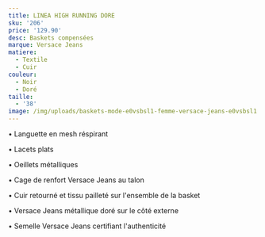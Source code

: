 ```yaml
---
title: LINEA HIGH RUNNING DORE
sku: '206'
price: '129.90'
desc: Baskets compensées
marque: Versace Jeans
matiere:
  - Textile
  - Cuir
couleur:
  - Noir
  - Doré
taille:
  - '38'
image: /img/uploads/baskets-mode-e0vsbsl1-femme-versace-jeans-e0vsbsl1.jpg
---
```

• Languette en mesh réspirant 

• Lacets plats

• Oeillets métalliques

• Cage de renfort Versace Jeans au talon 

• Cuir retourné et tissu pailleté sur l'ensemble de la basket

• Versace Jeans métallique doré sur le côté externe 

• Semelle Versace Jeans certifiant l'authenticité
